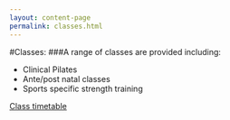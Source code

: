```yaml
---
layout: content-page 
permalink: classes.html
---
```

#Classes:
###A range of classes are provided including:
- Clinical Pilates
- Ante/post natal classes
- Sports specific strength training

[Class timetable](/timetable.html)

